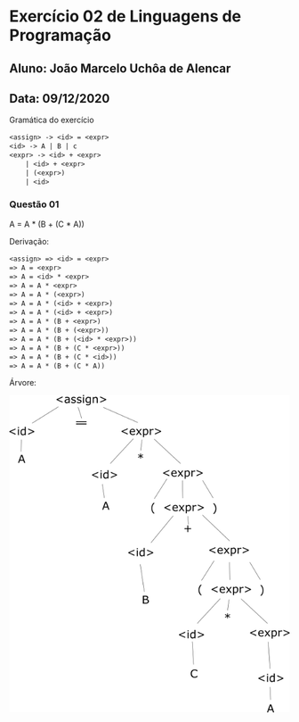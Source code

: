 # Exercício 02 de Linguagens de Programação
## Aluno: João Marcelo Uchôa de Alencar
## Data: 09/12/2020

Gramática do exercício

```
<assign> -> <id> = <expr>
<id> -> A | B | c
<expr> -> <id> + <expr>
    | <id> + <expr>
    | (<expr>)
    | <id>
```

### Questão 01
A = A * (B + (C * A))

Derivação:

```
<assign> => <id> = <expr>
=> A = <expr>
=> A = <id> * <expr>
=> A = A * <expr>
=> A = A * (<expr>)
=> A = A * (<id> + <expr>)
=> A = A * (<id> + <expr>)
=> A = A * (B + <expr>)
=> A = A * (B + (<expr>))
=> A = A * (B + (<id> * <expr>))
=> A = A * (B + (C * <expr>))
=> A = A * (B + (C * <id>))
=> A = A * (B + (C * A))
```

Árvore:

![arvore](questao01.png)
